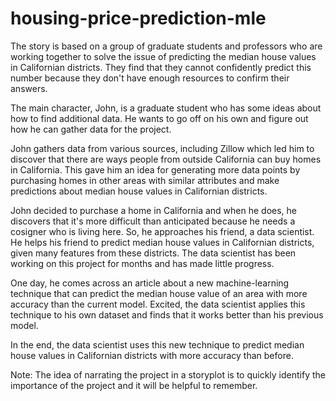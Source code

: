 # housing-price-prediction-mle

The story is based on a group of graduate students and professors who are working together to solve the issue of predicting the median house values in Californian districts. They find that they cannot confidently predict this number because they don't have enough resources to confirm their answers.

The main character, John, is a graduate student who has some ideas about how to find additional data. He wants to go off on his own and figure out how he can gather data for the project.

John gathers data from various sources, including Zillow which led him to discover that there are ways people from outside California can buy homes in California. This gave him an idea for generating more data points by purchasing homes in other areas with similar attributes and make predictions about median house values in Californian districts.

John decided to purchase a home in California and when he does, he discovers that it's more difficult than anticipated because he needs a cosigner who is living here. So, he approaches his friend, a data scientist. He helps his friend to predict median house values in Californian districts, given many features from these districts. The data scientist has been working on this project for months and has made little progress. 

One day, he comes across an article about a new machine-learning technique that can predict the median house value of an area with more accuracy than the current model. Excited, the data scientist applies this technique to his own dataset and finds that it works better than his previous model.

In the end, the data scientist uses this new technique to predict median house values in Californian districts with more accuracy than before.

Note: The idea of narrating the project in a storyplot is to quickly identify the importance of the project and it will be helpful to remember.
